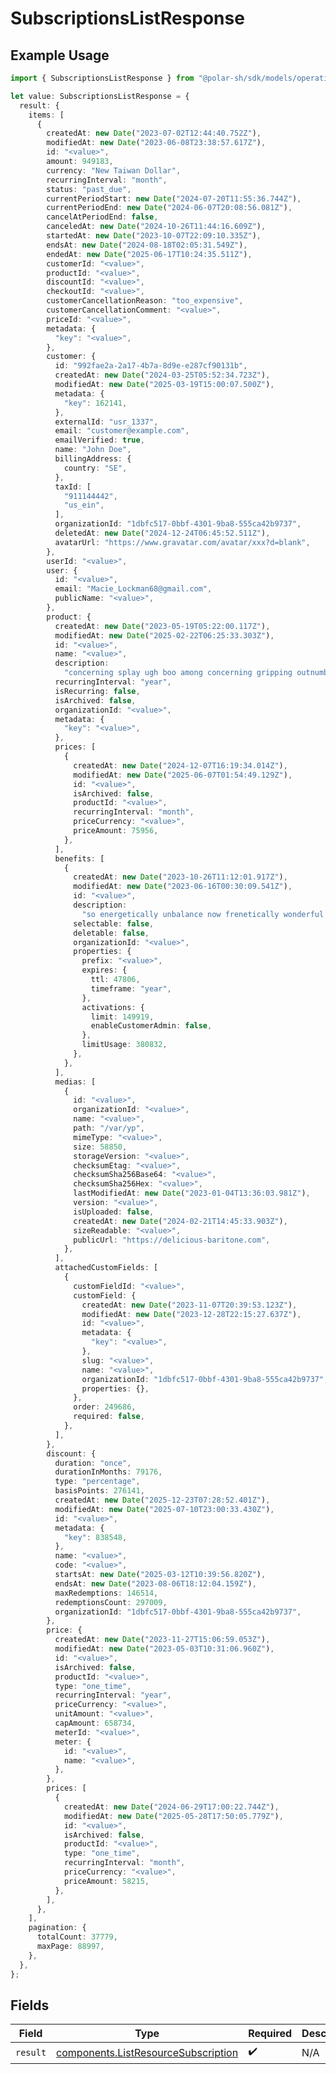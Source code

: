 # SubscriptionsListResponse

## Example Usage

```typescript
import { SubscriptionsListResponse } from "@polar-sh/sdk/models/operations/subscriptionslist.js";

let value: SubscriptionsListResponse = {
  result: {
    items: [
      {
        createdAt: new Date("2023-07-02T12:44:40.752Z"),
        modifiedAt: new Date("2023-06-08T23:38:57.617Z"),
        id: "<value>",
        amount: 949183,
        currency: "New Taiwan Dollar",
        recurringInterval: "month",
        status: "past_due",
        currentPeriodStart: new Date("2024-07-20T11:55:36.744Z"),
        currentPeriodEnd: new Date("2024-06-07T20:08:56.081Z"),
        cancelAtPeriodEnd: false,
        canceledAt: new Date("2024-10-26T11:44:16.609Z"),
        startedAt: new Date("2023-10-07T22:09:10.335Z"),
        endsAt: new Date("2024-08-18T02:05:31.549Z"),
        endedAt: new Date("2025-06-17T10:24:35.511Z"),
        customerId: "<value>",
        productId: "<value>",
        discountId: "<value>",
        checkoutId: "<value>",
        customerCancellationReason: "too_expensive",
        customerCancellationComment: "<value>",
        priceId: "<value>",
        metadata: {
          "key": "<value>",
        },
        customer: {
          id: "992fae2a-2a17-4b7a-8d9e-e287cf90131b",
          createdAt: new Date("2024-03-25T05:52:34.723Z"),
          modifiedAt: new Date("2025-03-19T15:00:07.500Z"),
          metadata: {
            "key": 162141,
          },
          externalId: "usr_1337",
          email: "customer@example.com",
          emailVerified: true,
          name: "John Doe",
          billingAddress: {
            country: "SE",
          },
          taxId: [
            "911144442",
            "us_ein",
          ],
          organizationId: "1dbfc517-0bbf-4301-9ba8-555ca42b9737",
          deletedAt: new Date("2024-12-24T06:45:52.511Z"),
          avatarUrl: "https://www.gravatar.com/avatar/xxx?d=blank",
        },
        userId: "<value>",
        user: {
          id: "<value>",
          email: "Macie_Lockman68@gmail.com",
          publicName: "<value>",
        },
        product: {
          createdAt: new Date("2023-05-19T05:22:00.117Z"),
          modifiedAt: new Date("2025-02-22T06:25:33.303Z"),
          id: "<value>",
          name: "<value>",
          description:
            "concerning splay ugh boo among concerning gripping outnumber",
          recurringInterval: "year",
          isRecurring: false,
          isArchived: false,
          organizationId: "<value>",
          metadata: {
            "key": "<value>",
          },
          prices: [
            {
              createdAt: new Date("2024-12-07T16:19:34.014Z"),
              modifiedAt: new Date("2025-06-07T01:54:49.129Z"),
              id: "<value>",
              isArchived: false,
              productId: "<value>",
              recurringInterval: "month",
              priceCurrency: "<value>",
              priceAmount: 75956,
            },
          ],
          benefits: [
            {
              createdAt: new Date("2023-10-26T11:12:01.917Z"),
              modifiedAt: new Date("2023-06-16T00:30:09.541Z"),
              id: "<value>",
              description:
                "so energetically unbalance now frenetically wonderful petal republican",
              selectable: false,
              deletable: false,
              organizationId: "<value>",
              properties: {
                prefix: "<value>",
                expires: {
                  ttl: 47806,
                  timeframe: "year",
                },
                activations: {
                  limit: 149919,
                  enableCustomerAdmin: false,
                },
                limitUsage: 380832,
              },
            },
          ],
          medias: [
            {
              id: "<value>",
              organizationId: "<value>",
              name: "<value>",
              path: "/var/yp",
              mimeType: "<value>",
              size: 58850,
              storageVersion: "<value>",
              checksumEtag: "<value>",
              checksumSha256Base64: "<value>",
              checksumSha256Hex: "<value>",
              lastModifiedAt: new Date("2023-01-04T13:36:03.981Z"),
              version: "<value>",
              isUploaded: false,
              createdAt: new Date("2024-02-21T14:45:33.903Z"),
              sizeReadable: "<value>",
              publicUrl: "https://delicious-baritone.com",
            },
          ],
          attachedCustomFields: [
            {
              customFieldId: "<value>",
              customField: {
                createdAt: new Date("2023-11-07T20:39:53.123Z"),
                modifiedAt: new Date("2023-12-28T22:15:27.637Z"),
                id: "<value>",
                metadata: {
                  "key": "<value>",
                },
                slug: "<value>",
                name: "<value>",
                organizationId: "1dbfc517-0bbf-4301-9ba8-555ca42b9737",
                properties: {},
              },
              order: 249686,
              required: false,
            },
          ],
        },
        discount: {
          duration: "once",
          durationInMonths: 79176,
          type: "percentage",
          basisPoints: 276141,
          createdAt: new Date("2025-12-23T07:28:52.401Z"),
          modifiedAt: new Date("2025-07-10T23:00:33.430Z"),
          id: "<value>",
          metadata: {
            "key": 838548,
          },
          name: "<value>",
          code: "<value>",
          startsAt: new Date("2025-03-12T10:39:56.820Z"),
          endsAt: new Date("2023-08-06T18:12:04.159Z"),
          maxRedemptions: 146514,
          redemptionsCount: 297009,
          organizationId: "1dbfc517-0bbf-4301-9ba8-555ca42b9737",
        },
        price: {
          createdAt: new Date("2023-11-27T15:06:59.053Z"),
          modifiedAt: new Date("2023-05-03T10:31:06.960Z"),
          id: "<value>",
          isArchived: false,
          productId: "<value>",
          type: "one_time",
          recurringInterval: "year",
          priceCurrency: "<value>",
          unitAmount: "<value>",
          capAmount: 658734,
          meterId: "<value>",
          meter: {
            id: "<value>",
            name: "<value>",
          },
        },
        prices: [
          {
            createdAt: new Date("2024-06-29T17:00:22.744Z"),
            modifiedAt: new Date("2025-05-28T17:50:05.779Z"),
            id: "<value>",
            isArchived: false,
            productId: "<value>",
            type: "one_time",
            recurringInterval: "month",
            priceCurrency: "<value>",
            priceAmount: 58215,
          },
        ],
      },
    ],
    pagination: {
      totalCount: 37779,
      maxPage: 88997,
    },
  },
};
```

## Fields

| Field                                                                                      | Type                                                                                       | Required                                                                                   | Description                                                                                |
| ------------------------------------------------------------------------------------------ | ------------------------------------------------------------------------------------------ | ------------------------------------------------------------------------------------------ | ------------------------------------------------------------------------------------------ |
| `result`                                                                                   | [components.ListResourceSubscription](../../models/components/listresourcesubscription.md) | :heavy_check_mark:                                                                         | N/A                                                                                        |
